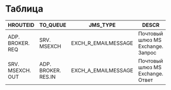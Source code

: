 # Таблица
| HROUTEID | TO_QUEUE | JMS_TYPE | DESCR  | FAULT_QUEUE	| BANK |
| ------ | ----- | ------ | -----	| -----	| --- |
| ADP. BROKER. REQ	| SRV. MSEXCH | EXCH_R_EMAILMESSAGE	| Почтовый шлюз MS Exchange. Запрос |	ADP.BROKER. RES.IN	| SKB, GEB  |
| SRV. MSEXCH. OUT	| ADP. BROKER. RES.IN	| EXCH_A_EMAILMESSAGE |	Почтовый шлюз MS Exchange. Ответ  |	ADP.BROKER. RES.IN	| SKB, GEB  |

